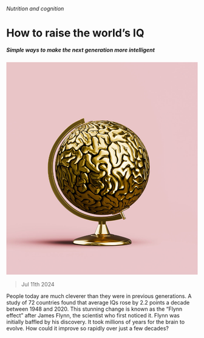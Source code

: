 ###### Nutrition and cognition

# How to raise the world’s IQ 

##### Simple ways to make the next generation more intelligent 

![image](images/20240713_LDD001_FH.jpg) 

> Jul 11th 2024 

People today are much cleverer than they were in previous generations. A study of 72 countries found that average IQs rose by 2.2 points a decade between 1948 and 2020. This stunning change is known as the “Flynn effect” after James Flynn, the scientist who first noticed it. Flynn was initially baffled by his discovery. It took millions of years for the brain to evolve. How could it improve so rapidly over just a few decades?

